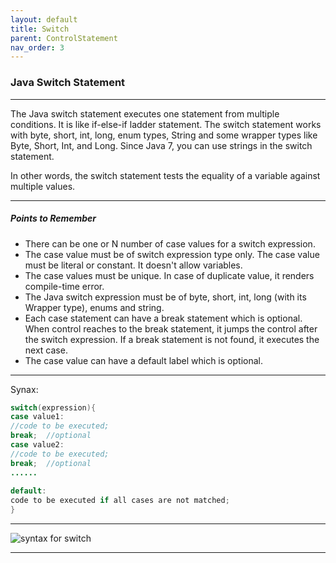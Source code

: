 ```yaml
---
layout: default
title: Switch
parent: ControlStatement
nav_order: 3
---
```

### Java Switch Statement

----

The Java switch statement executes one statement from multiple conditions. It is like if-else-if ladder statement. The switch statement works with byte, short, int, long, enum types, String and some wrapper types like Byte, Short, Int, and Long. Since Java 7, you can use strings in the switch statement.

In other words, the switch statement tests the equality of a variable against multiple values.

------

##### Points to Remember


   - There can be one or N number of case values for a switch expression.
   - The case value must be of switch expression type only. The case value must be literal or constant. It doesn't allow variables.
   - The case values must be unique. In case of duplicate value, it renders compile-time error.
   - The Java switch expression must be of byte, short, int, long (with its Wrapper type), enums and string.
   - Each case statement can have a break statement which is optional. When control reaches to the break statement, it jumps the control after the switch expression. If a break statement is not found, it executes the next case.
   - The case value can have a default label which is optional.
   
 -------
 
 Synax:
 
 ```java
switch(expression){    
case value1:    
 //code to be executed;    
 break;  //optional  
case value2:    
 //code to be executed;    
 break;  //optional  
......    
    
default:     
 code to be executed if all cases are not matched;    
}  
```



----

![syntax for switch](https://static.javatpoint.com/cpages/images/cswitch.png)

-----


